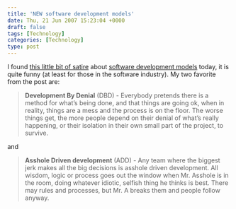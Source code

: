 ```yaml
---
title: 'NEW software development models'
date: Thu, 21 Jun 2007 15:23:04 +0000
draft: false
tags: [Technology]
categories: [Technology]
type: post
---
```


I found [this little bit of satire](http://www.scottberkun.com/blog/2007/asshole-driven-development/) about [software development models](http://en.wikipedia.org/wiki/Methodology_(software_engineering)#Examples) today, it is quite funny (at least for those in the software industry). My two favorite from the post are:

> **Development By Denial** (DBD) - Everybody pretends there is a method for what’s being done, and that things are going ok, when in reality, things are a mess and the process is on the floor. The worse things get, the more people depend on their denial of what’s really happening, or their isolation in their own small part of the project, to survive.

and

> **Asshole Driven development** (ADD) - Any team where the biggest jerk makes all the big decisions is asshole driven development. All wisdom, logic or process goes out the window when Mr. Asshole is in the room, doing whatever idiotic, selfish thing he thinks is best. There may rules and processes, but Mr. A breaks them and people follow anyway.